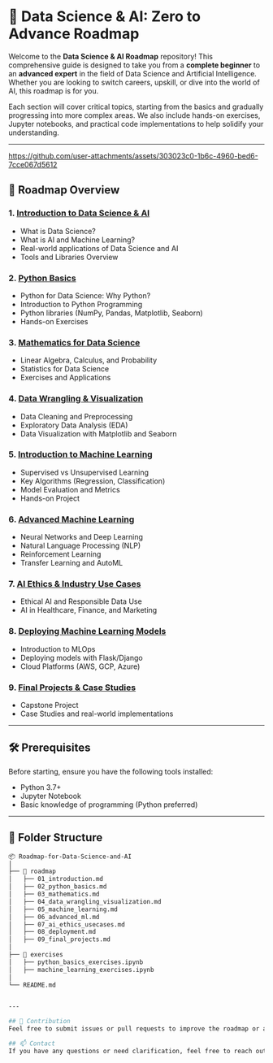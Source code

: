 # 🚀 Data Science & AI: Zero to Advance Roadmap

Welcome to the **Data Science & AI Roadmap** repository! This comprehensive guide is designed to take you from a **complete beginner** to an **advanced expert** in the field of Data Science and Artificial Intelligence. Whether you are looking to switch careers, upskill, or dive into the world of AI, this roadmap is for you.

Each section will cover critical topics, starting from the basics and gradually progressing into more complex areas. We also include hands-on exercises, Jupyter notebooks, and practical code implementations to help solidify your understanding.

---


https://github.com/user-attachments/assets/303023c0-1b6c-4960-bed6-7cce067d5612


## 📖 Roadmap Overview

### 1. [Introduction to Data Science & AI](roadmap/01_introduction.md)
   - What is Data Science?
   - What is AI and Machine Learning?
   - Real-world applications of Data Science and AI
   - Tools and Libraries Overview

### 2. [Python Basics](roadmap/02_python_basics.md)
   - Python for Data Science: Why Python?
   - Introduction to Python Programming
   - Python libraries (NumPy, Pandas, Matplotlib, Seaborn)
   - Hands-on Exercises

### 3. [Mathematics for Data Science](roadmap/03_mathematics.md)
   - Linear Algebra, Calculus, and Probability
   - Statistics for Data Science
   - Exercises and Applications

### 4. [Data Wrangling & Visualization](roadmap/04_data_wrangling_visualization.md)
   - Data Cleaning and Preprocessing
   - Exploratory Data Analysis (EDA)
   - Data Visualization with Matplotlib and Seaborn

### 5. [Introduction to Machine Learning](roadmap/05_machine_learning.md)
   - Supervised vs Unsupervised Learning
   - Key Algorithms (Regression, Classification)
   - Model Evaluation and Metrics
   - Hands-on Project

### 6. [Advanced Machine Learning](roadmap/06_advanced_ml.md)
   - Neural Networks and Deep Learning
   - Natural Language Processing (NLP)
   - Reinforcement Learning
   - Transfer Learning and AutoML

### 7. [AI Ethics & Industry Use Cases](roadmap/07_ai_ethics_usecases.md)
   - Ethical AI and Responsible Data Use
   - AI in Healthcare, Finance, and Marketing

### 8. [Deploying Machine Learning Models](roadmap/08_deployment.md)
   - Introduction to MLOps
   - Deploying models with Flask/Django
   - Cloud Platforms (AWS, GCP, Azure)

### 9. [Final Projects & Case Studies](roadmap/09_final_projects.md)
   - Capstone Project
   - Case Studies and real-world implementations

---

## 🛠️ Prerequisites

Before starting, ensure you have the following tools installed:
- Python 3.7+
- Jupyter Notebook
- Basic knowledge of programming (Python preferred)

---

## 📂 Folder Structure

```bash
📦 Roadmap-for-Data-Science-and-AI
│
├── 📁 roadmap
│   ├── 01_introduction.md
│   ├── 02_python_basics.md
│   ├── 03_mathematics.md
│   ├── 04_data_wrangling_visualization.md
│   ├── 05_machine_learning.md
│   ├── 06_advanced_ml.md
│   ├── 07_ai_ethics_usecases.md
│   ├── 08_deployment.md
│   ├── 09_final_projects.md
│
├── 📁 exercises
│   ├── python_basics_exercises.ipynb
│   ├── machine_learning_exercises.ipynb
│
└── README.md 


---

## 🤝 Contribution
Feel free to submit issues or pull requests to improve the roadmap or add new sections!

## 📫 Contact
If you have any questions or need clarification, feel free to reach out to me via LinkedIn.
